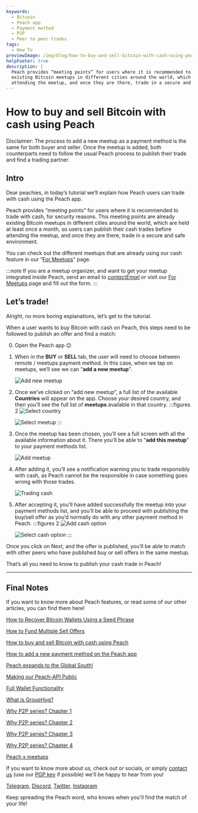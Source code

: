 ```yaml
---
keywords:
  - Bitcoin
  - Peach app
  - Payment method
  - P2P
  - Peer to peer trades
tags:
  - How To
previewImage: /img/blog/how-to-buy-and-sell-bitcoin-with-cash-using-peach/teaser.jpg
helpFooter: true
description: |
  Peach provides “meeting points” for users where it is recommended to trade with cash, for security reasons. This meeting points are already
  existing Bitcoin meetups in different cities around the world, which are held at least once a month, so users can publish their cash trades before
  attending the meetup, and once they are there, trade in a secure and safe environment.
---
```


# How to buy and sell Bitcoin with cash using Peach

Disclaimer: The process to add a new meetup as a payment method is the same for both buyer and seller. Once the meetup is added, both
counterparts need to follow the usual Peach process to publish their trade and find a trading partner.

## Intro

Dear peachies, in today’s tutorial we’ll explain how Peach users can trade with cash using the Peach app.

Peach provides “meeting points” for users where it is recommended to trade with cash, for security reasons. This meeting points are already
existing Bitcoin meetups in different cities around the world, which are held at least once a month, so users can publish their cash trades before
attending the meetup, and once they are there, trade in a secure and safe environment.

You can check out the different meetups that are already using our cash feature in our “[For Meetups](/for-meetups/)” page.

:::note
If you are a meetup organizer, and want to get your meetup integrated inside Peach, send an email to [$contactEmail$](mailto:$contactEmail$) or visit
our [For Meetups](/for-meetups/) page and fill out the form.
:::

## Let’s trade!

Alright, no more boring explanations, let’s get to the tutorial.

When a user wants to buy Bitcoin with cash on Peach, this steps need to be followed to publish an offer and find a match:

0.  Open the Peach app 😉

1.  When in the **BUY** or **SELL** tab, the user will need to choose between remote / meetups payment method. In this case, when we tap on
    meetups, we’ll see we can “**add a new meetup**”.

    ![Add new meetup](/img/blog/how-to-buy-and-sell-bitcoin-with-cash-using-peach/add-new-meetup.png)

2.  Once we’ve clicked on “add new meetup”, a full list of the available **Countries** will appear on the app. Choose your desired country, and
    then you’ll see the full list of **meetups** available in that country.
    :::figures 2
    ![Select country](/img/blog/how-to-buy-and-sell-bitcoin-with-cash-using-peach/select-country.png)

    ![Select meetup](/img/blog/how-to-buy-and-sell-bitcoin-with-cash-using-peach/select-meetup.png)
    :::

3.  Once the meetup has been chosen, you’ll see a full screen with all the available information about it. There you’ll be able to “**add this
    meetup**” to your payment methods list.

    ![Add meetup](/img/blog/how-to-buy-and-sell-bitcoin-with-cash-using-peach/add-meetup.png)

4.  After adding it, you’ll see a notification warning you to trade responsibly with cash, as Peach cannot be the responsible in case something
    goes wrong with those trades.

    ![Trading cash](/img/blog/how-to-buy-and-sell-bitcoin-with-cash-using-peach/trading-cash.png)

5.  After accepting it, you’ll have added successfully the meetup into your payment methods list, and you’ll be able to proceed with publishing
    the buy/sell offer as you’d normally do with any other payment method in Peach.
    :::figures 2
    ![Add cash option](/img/blog/how-to-buy-and-sell-bitcoin-with-cash-using-peach/add-cash-option.png)

    ![Select cash option](/img/blog/how-to-buy-and-sell-bitcoin-with-cash-using-peach/select-cash-option.png)
    :::

Once you click on Next, and the offer is published, you’ll be able to match with other peers who have published buy or sell offers in the
same meetup.

That’s all you need to know to publish your cash trade in Peach!

---

## Final Notes

If you want to know more about Peach features, or read some of our other articles, you can find them here!

[How to Recover Bitcoin Wallets Using a Seed Phrase](https://peachbitcoin.com/blog/how-to-restore-peach-wallet/)

[How to Fund Multiple Sell Offers](https://peachbitcoin.com/blog/funding-multiple-sell-offers/)

[How to buy and sell Bitcoin with cash using Peach](https://peachbitcoin.com/blog/how-to-buy-and-sell-bitcoin-with-cash-using-peach/)

[How to add a new payment method on the Peach app](https://peachbitcoin.com/blog/how-to-add-a-payment-method/)

[Peach expands to the Global South!](https://peachbitcoin.com/blog/peach-expands-to-the-global-south/)

[Making our Peach-API Public](https://peachbitcoin.com/blog/making-our-peach-api-public/)

[Full Wallet Functionality](https://peachbitcoin.com/blog/full-wallet-functionality/)

[What is GroupHug?](https://peachbitcoin.com/blog/group-hug/)

[Why P2P series? Chapter 1](https://peachbitcoin.com/blog/why-p2p-chapter-1/)

[Why P2P series? Chapter 2](https://peachbitcoin.com/blog/why-p2p-chapter-2/)

[Why P2P series? Chapter 3](https://peachbitcoin.com/blog/why-p2p-chapter-3-circular-economies/)

[Why P2P series? Chapter 4](https://peachbitcoin.com/blog/why-p2p-chapter-4-chains-of-trust/)

[Peach x meetups](https://peachbitcoin.com/blog/peach-for-meetups/)

If you want to know more about us, check out or socials, or simply [contact us](mailto:hello@peachbitcoin.com) (use our [PGP key](https://keys.openpgp.org/vks/v1/by-fingerprint/48339A19645E2E53488E0E5479E1B270FACD1BD2) if possible) we'll be happy to hear from you!

[Telegram](https://t.me/+GkOW1J-ixBBkZWRk), [Discord](https://discord.gg/ypeHz3SW54), [Twitter](https://twitter.com/peachbitcoin), [Instagram](https://instagram.com/peachbitcoin)

Keep spreading the Peach word, who knows when you'll find the match of your life!
